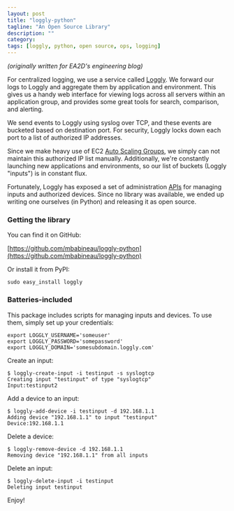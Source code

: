 ```yaml
---
layout: post
title: "loggly-python"
tagline: "An Open Source Library"
description: ""
category: 
tags: [loggly, python, open source, ops, logging]
---
```


*(originally written for EA2D's engineering blog)*

For centralized logging, we use a service called [Loggly](http://loggly.com).  We forward our logs to Loggly and aggregate them by application and environment.  This gives us a handy web interface for viewing logs across all servers within an application group, and provides some great tools for search, comparison, and alerting.

We send events to Loggly using syslog over TCP, and these events are bucketed based on destination port.  For security, Loggly locks down each port to a list of authorized IP addresses.

Since we make heavy use of EC2 [Auto Scaling Groups](http://aws.amazon.com/autoscaling/), we simply can not maintain this authorized IP list manually.  Additionally, we're constantly launching new applications and environments, so our list of buckets (Loggly "inputs") is in constant flux.

Fortunately, Loggly has exposed a set of administration [APIs](http://wiki.loggly.com/apidocumentation) for managing inputs and authorized devices.  Since no library was available, we ended up writing one ourselves (in Python) and releasing it as open source.

### Getting the library

You can find it on GitHub:

[https://github.com/mbabineau/loggly-python](https://github.com/mbabineau/loggly-python)

Or install it from PyPI:

    sudo easy_install loggly

### Batteries-included

This package includes scripts for managing inputs and devices.  To use them, simply set up your credentials:

    export LOGGLY_USERNAME='someuser'
    export LOGGLY_PASSWORD='somepassword'
    export LOGGLY_DOMAIN='somesubdomain.loggly.com'

Create an input:

    $ loggly-create-input -i testinput -s syslogtcp
    Creating input "testinput" of type "syslogtcp"
    Input:testinput2

Add a device to an input:

    $ loggly-add-device -i testinput -d 192.168.1.1
    Adding device "192.168.1.1" to input "testinput"
    Device:192.168.1.1

Delete a device:

    $ loggly-remove-device -d 192.168.1.1
    Removing device "192.168.1.1" from all inputs

Delete an input:

    $ loggly-delete-input -i testinput
    Deleting input testinput

Enjoy!
